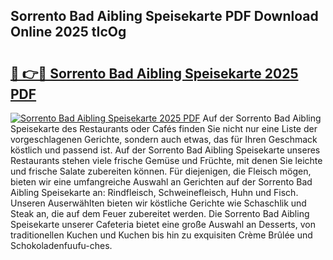 ## Sorrento Bad Aibling Speisekarte PDF Download Online 2025 tIcOg

# <h2><a href="http://gc8nimk.nevu.top/?p=Sorrento+Bad+Aibling+Speisekarte">🔗 👉🔴 Sorrento Bad Aibling Speisekarte 2025 PDF</a></h2>

[![Sorrento Bad Aibling Speisekarte 2025 PDF](https://i.imgur.com/dBaPXMq.png)](http://gc8nimk.nevu.top/?p=Sorrento+Bad+Aibling+Speisekarte)
Auf der Sorrento Bad Aibling Speisekarte des Restaurants oder Cafés finden Sie nicht nur eine Liste der vorgeschlagenen Gerichte, sondern auch etwas, das für Ihren Geschmack köstlich und passend ist. Auf der Sorrento Bad Aibling Speisekarte unseres Restaurants stehen viele frische Gemüse und Früchte, mit denen Sie leichte und frische Salate zubereiten können. Für diejenigen, die Fleisch mögen, bieten wir eine umfangreiche Auswahl an Gerichten auf der Sorrento Bad Aibling Speisekarte an: Rindfleisch, Schweinefleisch, Huhn und Fisch. Unseren Auserwählten bieten wir köstliche Gerichte wie Schaschlik und Steak an, die auf dem Feuer zubereitet werden. Die Sorrento Bad Aibling Speisekarte unserer Cafeteria bietet eine große Auswahl an Desserts, von traditionellen Kuchen und Kuchen bis hin zu exquisiten Crème Brûlée und Schokoladenfuufu-ches.
